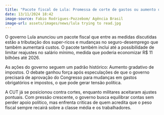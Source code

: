 ```yaml
---
title: "Pacote fiscal de Lula: Promessa de corte de gastos ou aumento de impostos?"
date: 13/11/2024 18:42
image-source: Fabio Rodrigues-Pozzebom/ Agência Brasil
image-url: assets/images/news/lula trying to read.jpg
---
```


O governo Lula anunciou um pacote fiscal que entre as medidas discutidas estão a tributação dos super-ricos e mudanças no seguro-desemprego que também aumentará custos. O pacote também inclui até a possibilidade de limitar reajustes no salário mínimo, medida que poderia economizar R$ 11 bilhões até 2026.

As ações do governo seguem um padrão histórico: Aumento gradativo de impostos. O debate ganhou força após especulações de que o governo precisará de aprovação do Congresso para mudanças em gastos obrigatórios e impostos, o que pode gerar tensão política.

A CUT já se posicionou contra cortes, enquanto militares aceitaram ajustes pontuais. Com pressão crescente, o governo busca equilibrar contas sem perder apoio político, mas enfrenta críticas de quem acredita que o peso fiscal sempre recairá sobre a classe média e os trabalhadores.
